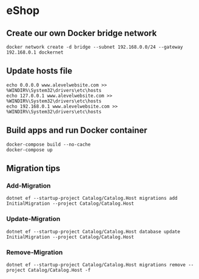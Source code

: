 # eShop

## Create our own Docker bridge network
```
docker network create -d bridge --subnet 192.168.0.0/24 --gateway 192.168.0.1 dockernet
```

## Update hosts file
```
echo 0.0.0.0 www.alevelwebsite.com >> %WINDIR%\System32\drivers\etc\hosts
echo 127.0.0.1 www.alevelwebsite.com >> %WINDIR%\System32\drivers\etc\hosts
echo 192.168.0.1 www.alevelwebsite.com >> %WINDIR%\System32\drivers\etc\hosts
```

## Build apps and run Docker container
```
docker-compose build --no-cache
docker-compose up
```

## Migration tips

### Add-Migration
```
dotnet ef --startup-project Catalog/Catalog.Host migrations add InitialMigration --project Catalog/Catalog.Host
```

### Update-Migration
```
dotnet ef --startup-project Catalog/Catalog.Host database update InitialMigration --project Catalog/Catalog.Host
```

### Remove-Migration
```
dotnet ef --startup-project Catalog/Catalog.Host migrations remove --project Catalog/Catalog.Host -f
```
